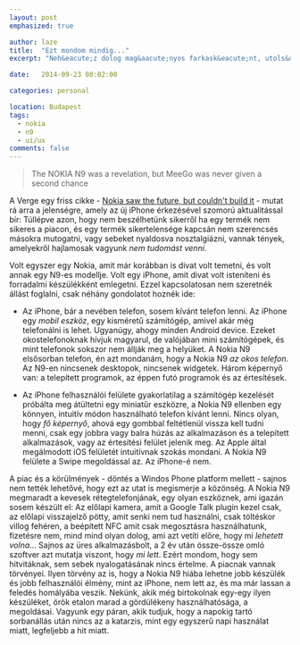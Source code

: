 ```yaml
---
layout: post
emphasized: true

author: laze
title:  "Ezt mondom mindig..."
excerpt: "Neh&eacute;z dolog mag&aacute;nyos farkask&eacute;nt, utols&oacute mohik&aacute;nk&eacute;nt folyamatosan ugyanazt mondani hatalmas ellensz&eacute;lben, &uacute;gy, hogy az emberek nem &eacutertik amit mondasz."

date:   2014-09-23 00:02:00

categories: personal

location: Budapest
tags:
  - nokia
  - n9
  - ui/ux
comments: false
---
```

> The NOKIA N9 was a revelation, but MeeGo was never given a second chance 

A Verge egy friss cikke - [Nokia saw the future, but couldn't build it][article] - mutat rá arra a jelenségre, amely az
új iPhone érkezésével szomorú aktualitással bír: Túllépve azon, hogy nem beszélhetünk sikerről ha egy termék nem sikeres
a piacon, és egy termék sikertelensége kapcsán nem szerencsés másokra mutogatni, vagy sebeket nyaldosva nosztalgiázni,
vannak tények, amelyekről hajlamosak vagyunk *nem tudomást  venni*.

Volt egyszer egy Nokia, amit már korábban is divat volt temetni, és volt annak egy N9-es modellje. Volt egy iPhone, amit
divat volt isteníteni és forradalmi készülékként emlegetni. Ezzel kapcsolatosan nem szeretnék állást foglalni, csak néhány
gondolatot hoznék ide:

- Az iPhone, bár a nevében telefon, sosem kívánt telefon lenni. Az iPhone egy *mobil eszköz*, egy kisméretű számítógép,
amivel akár még telefonálni is lehet. Ugyanúgy, ahogy minden Android device. Ezeket okostelefonoknak hívjuk magyarul, de
valójában mini számítógépek, és mint telefonok sokszor nem állják meg a helyüket. A Nokia N9 elsősorban telefon, én azt 
mondanám, hogy a Nokia N9 _az okos telefon_. Az N9-en nincsenek desktopok, nincsenek widgetek. Három képernyő van: a telepített
programok, az éppen futó programok és az értesítések.

- Az iPhone felhasználói felülete gyakorlatilag a számítógép kezelését próbálta meg átültetni egy miniatűr eszközre, a Nokia 
 N9 ellenben egy könnyen, intuitív módon használható telefon kívánt lenni. Nincs olyan, hogy *fő képernyő*, ahová egy gombbal
 feltétlenül vissza kell tudni menni, csak egy jobbra vagy balra húzás az alkalmazáson és a telepített alkalmazások, vagy
 az értesítési felület jelenik meg.
 Az Apple által megálmodott iOS felületét intuitívnak szokás mondani. A Nokia N9 felülete a Swipe megoldással az. Az iPhone-é nem.
 
A piac és a körülmények - döntés a Windos Phone platform mellett - sajnos nem tették lehetővé, hogy ezt az utat is megismerje
a közönség. A Nokia N9 megmaradt a kevesek rétegtelefonjának, egy olyan eszköznek, ami igazán sosem készült el: Az előlapi
kamera, amit a Google Talk plugin kezel csak, az előlapi visszajelző pötty, amit senki nem tud használni, csak töltéskor
villog fehéren, a beépített NFC amit csak megosztásra használhatunk, fizetésre nem, mind mind olyan dolog, ami azt vetíti
előre, hogy mi *lehetett volna*...
Sajnos az üres alkalmazásbolt, a 2 év után össze-össze omló szoftver azt mutatja viszont, hogy *mi lett*. Ezért mondom,
hogy sem hitvitáknak, sem sebek nyalogatásának nincs értelme. A piacnak vannak törvényei. Ilyen törvény az is, hogy a Nokia
N9 hiába lehetne jobb készülék és jobb felhasználói élmény, mint az iPhone, nem lett az, és ma már lassan a feledés homályába
veszik. Nekünk, akik még birtokolnak egy-egy ilyen készüléket, örök etalon marad a gördülékeny használhatósága, a megoldásai.
Vagyunk egy páran, akik tudjuk, hogy a napokig tartó sorbanállás után nincs az a katarzis, mint egy egyszerű napi használat
miatt, legfeljebb a hit miatt.

[article]:  http://www.theverge.com/2014/9/22/6826051/nokia-saw-the-future-but-couldnt-build-it
